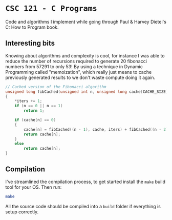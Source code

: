 # `CSC 121 - C Programs`

Code and algorithms I implement while going through Paul & Harvey Dietel's C: How to Program book.

## Interesting bits

Knowing about algorithms and complexity is cool, for instance I was able to reduce the number of recursions required to generate 20 fibonacci numbers from 57291 to only 53! By using a technique in Dynamic Programming called "memoization", which really just means to cache previously generated results to we don't waste compute doing it again.

```c
// Cached version of the Fibonacci algorithm
unsigned long fibCached(unsigned int n, unsigned long cache[CACHE_SIZE], unsigned int *iters)
{
    *iters += 1;
    if (n == 0 || n == 1)
        return 1;

    if (cache[n] == 0)
    {
        cache[n] = fibCached((n - 1), cache, iters) + fibCached((n - 2), cache, iters);
        return cache[n];
    }
    else
        return cache[n];
}
```

## Compilation

I've streamlined the compilation process, to get started install the `make` build tool for your OS. Then run:

```sh
make
```

All the source code should be compiled into a `build` folder if everything is setup correctly.
